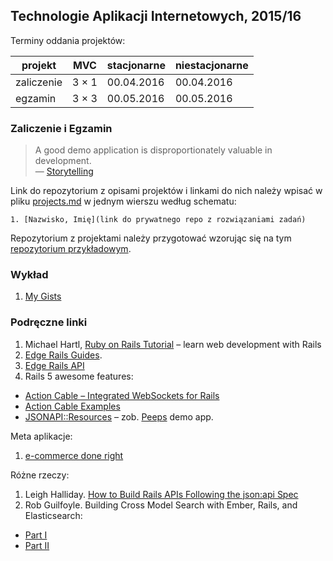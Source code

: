 ## Technologie Aplikacji Internetowych, 2015/16

Terminy oddania projektów:

| projekt    | MVC     | stacjonarne | niestacjonarne |
|------------|---------|-------------|----------------|
| zaliczenie | 3 × 1   | 00.04.2016  | 00.04.2016     |
| egzamin    | 3 × 3   | 00.05.2016  | 00.05.2016     |


### Zaliczenie i Egzamin

> A good demo application is disproportionately valuable in development.<br>
> — [Storytelling](http://en.wikipedia.org/wiki/Storytelling)

Link do repozytorium z opisami projektów i linkami do nich należy wpisać
w pliku [projects.md](projects.md) w jednym wierszu według schematu:

    1. [Nazwisko, Imię](link do prywatnego repo z rozwiązaniami zadań)

Repozytorium z projektami należy przygotować wzorując się na
tym [repozytorium przykładowym](https://github.com/egzamin/projekty-asi).


### Wykład

1. [My Gists](https://github.com/rails4/my_gists5.beta2)


### Podręczne linki

1. Michael Hartl,
   [Ruby on Rails Tutorial](https://www.railstutorial.org/book) –
   learn web development with Rails
1. [Edge Rails Guides](http://edgeguides.rubyonrails.org/).
1. [Edge Rails API](http://edgeapi.rubyonrails.org/)
1. Rails 5 awesome features:
  - [Action Cable – Integrated WebSockets for Rails](https://github.com/rails/rails/tree/master/actioncable)
  - [Action Cable Examples](https://github.com/rails/actioncable-examples)
  - [JSONAPI::Resources](https://github.com/cerebris/jsonapi-resources) –
    zob. [Peeps](https://github.com/cerebris/peeps) demo app.

Meta aplikacje:

1. [e-commerce done right](http://www.ror-e.com)

Różne rzeczy:

1. Leigh Halliday.
   [How to Build Rails APIs Following the json:api Spec](http://blog.codeship.com/the-json-api-spec/)
1. Rob Guilfoyle.
   Building Cross Model Search with Ember, Rails, and Elasticsearch:
  - [Part I](http://blog.codeship.com/cross-model-search-with-ember-rails-and-elasticsearch/)
  - [Part II](http://blog.codeship.com/building-cross-model-search-with-ember-rails-and-elasticsearch-part-2/)
